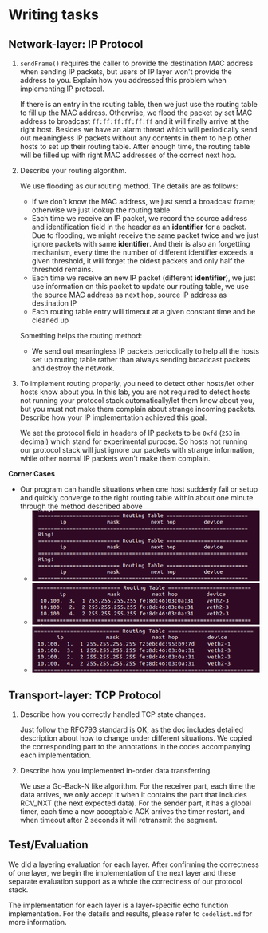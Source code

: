 # Writing tasks

## Network-layer: IP Protocol

1. `sendFrame()` requires the caller to provide the destination MAC address when sending IP packets, but users of IP layer won't provide the address to you. Explain how you addressed this problem when implementing IP protocol.

   If there is an entry in the routing table, then we just use the routing table to fill up the MAC address. Otherwise, we flood the packet by set MAC address to broadcast `ff:ff:ff:ff:ff:ff` and it will finally arrive at the right host. Besides we have an alarm thread which will periodically send out meaningless IP packets without any contents in them to help other hosts to set up their routing table. After enough time, the routing table will be filled up with right MAC addresses of the correct next hop.

   

2. Describe your routing algorithm. 

   We use flooding as our routing method. The details are as follows:

   - If we don't know the MAC address, we just send a broadcast frame; otherwise we just lookup the routing table
   - Each time we receive an IP packet, we record the source address and identification field in the header as an **identifier** for a packet. Due to flooding, we might receive the same packet twice and we just ignore packets with same **identifier**. And their is also an forgetting mechanism, every time the number of different identifier exceeds a given threshold, it will forget the oldest packets and only half the threshold remains.
   - Each time we receive an new IP packet (different **identifier**), we just use information on this packet to update our routing table, we use the source MAC address as next hop, source IP address as destination IP
   - Each routing table entry will timeout at a given constant time and be cleaned up

   Something helps the routing method:

   - We send out meaningless IP packets periodically to help all the hosts set up routing table rather than always sending broadcast packets and destroy the network.

   

3. To implement routing properly, you need to detect other hosts/let other hosts know about you. In this lab, you are not required to detect hosts not running your protocol stack automatically/let them know about you, but you must not make them complain about strange incoming packets. Describe how your IP implementation achieved this goal.

   We set the protocol field in headers of IP packets to be `0xfd` (`253` in decimal) which stand for experimental purpose. So hosts not running our protocol stack will just ignore our packets with strange information, while other normal IP packets won't make them complain.

**Corner Cases**

- Our program can handle situations when one host suddenly fail or setup and quickly converge to the right routing table within about one minute through the method described above
  - ![image-20201206105021059](image-20201206105021059.png)
  - ![image-20201206105106534](image-20201206105106534.png)
  - ![image-20201206105134002](image-20201206105134002.png)

## Transport-layer: TCP Protocol

1. Describe how you correctly handled TCP state changes.

   Just follow the RFC793 standard is OK, as the doc includes detailed description about how to change under different situations. We copied the corresponding part to the annotations in the codes accompanying each implementation.

2. Describe how you implemented in-order data transferring.

   We use a Go-Back-N like algorithm. For the receiver part, each time the data arrives, we only accept it when it contains the part that includes RCV_NXT (the next expected data). For the sender part, it has a global timer, each time a new acceptable ACK arrives the timer restart, and when timeout after 2 seconds it will retransmit the segment.

## Test/Evaluation

We did a layering evaluation for each layer. After confirming the correctness of one layer, we begin the implementation of the next layer and these separate evaluation support as a whole the correctness of our protocol stack.

The implementation for each layer is a layer-specific echo function implementation. For the details and results, please refer to `codelist.md` for more information.